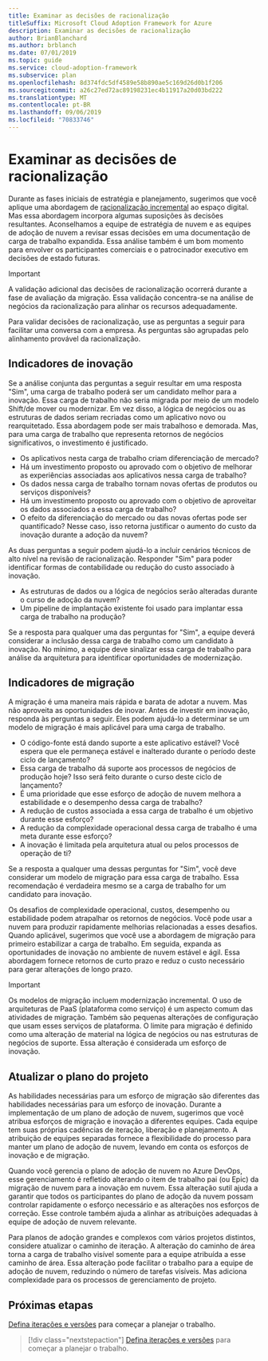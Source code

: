 ```yaml
---
title: Examinar as decisões de racionalização
titleSuffix: Microsoft Cloud Adoption Framework for Azure
description: Examinar as decisões de racionalização
author: BrianBlanchard
ms.author: brblanch
ms.date: 07/01/2019
ms.topic: guide
ms.service: cloud-adoption-framework
ms.subservice: plan
ms.openlocfilehash: 8d374fdc5df4589e58b890ae5c169d26d0b1f206
ms.sourcegitcommit: a26c27ed72ac89198231ec4b11917a20d03bd222
ms.translationtype: MT
ms.contentlocale: pt-BR
ms.lasthandoff: 09/06/2019
ms.locfileid: "70833746"
---
```

# <a name="review-rationalization-decisions"></a>Examinar as decisões de racionalização

Durante as fases iniciais de estratégia e planejamento, sugerimos que você aplique uma abordagem de [racionalização incremental](../digital-estate/rationalize.md#incremental-rationalization) ao espaço digital. Mas essa abordagem incorpora algumas suposições às decisões resultantes. Aconselhamos a equipe de estratégia de nuvem e as equipes de adoção de nuvem a revisar essas decisões em uma documentação de carga de trabalho expandida. Essa análise também é um bom momento para envolver os participantes comerciais e o patrocinador executivo em decisões de estado futuras.

> [!IMPORTANT]
> A validação adicional das decisões de racionalização ocorrerá durante a fase de avaliação da migração. Essa validação concentra-se na análise de negócios da racionalização para alinhar os recursos adequadamente.

Para validar decisões de racionalização, use as perguntas a seguir para facilitar uma conversa com a empresa. As perguntas são agrupadas pelo alinhamento provável da racionalização.

## <a name="innovation-indicators"></a>Indicadores de inovação

Se a análise conjunta das perguntas a seguir resultar em uma resposta "Sim", uma carga de trabalho poderá ser um candidato melhor para a inovação. Essa carga de trabalho não seria migrada por meio de um modelo Shift/de mover ou modernizar. Em vez disso, a lógica de negócios ou as estruturas de dados seriam recriadas como um aplicativo novo ou rearquitetado. Essa abordagem pode ser mais trabalhoso e demorada. Mas, para uma carga de trabalho que representa retornos de negócios significativos, o investimento é justificado.

- Os aplicativos nesta carga de trabalho criam diferenciação de mercado?
- Há um investimento proposto ou aprovado com o objetivo de melhorar as experiências associadas aos aplicativos nessa carga de trabalho?
- Os dados nessa carga de trabalho tornam novas ofertas de produtos ou serviços disponíveis?
- Há um investimento proposto ou aprovado com o objetivo de aproveitar os dados associados a essa carga de trabalho?
- O efeito da diferenciação do mercado ou das novas ofertas pode ser quantificado? Nesse caso, isso retorna justificar o aumento do custo da inovação durante a adoção da nuvem?

As duas perguntas a seguir podem ajudá-lo a incluir cenários técnicos de alto nível na revisão de racionalização. Responder "Sim" para poder identificar formas de contabilidade ou redução do custo associado à inovação.

- As estruturas de dados ou a lógica de negócios serão alteradas durante o curso de adoção da nuvem?
- Um pipeline de implantação existente foi usado para implantar essa carga de trabalho na produção?

Se a resposta para qualquer uma das perguntas for "Sim", a equipe deverá considerar a inclusão dessa carga de trabalho como um candidato à inovação. No mínimo, a equipe deve sinalizar essa carga de trabalho para análise da arquitetura para identificar oportunidades de modernização.

## <a name="migration-indicators"></a>Indicadores de migração

A migração é uma maneira mais rápida e barata de adotar a nuvem. Mas não aproveita as oportunidades de inovar. Antes de investir em inovação, responda às perguntas a seguir. Eles podem ajudá-lo a determinar se um modelo de migração é mais aplicável para uma carga de trabalho.

- O código-fonte está dando suporte a este aplicativo estável? Você espera que ele permaneça estável e inalterado durante o período deste ciclo de lançamento?
- Essa carga de trabalho dá suporte aos processos de negócios de produção hoje? Isso será feito durante o curso deste ciclo de lançamento?
- É uma prioridade que esse esforço de adoção de nuvem melhora a estabilidade e o desempenho dessa carga de trabalho?
- A redução de custos associada a essa carga de trabalho é um objetivo durante esse esforço?
- A redução da complexidade operacional dessa carga de trabalho é uma meta durante esse esforço?
- A inovação é limitada pela arquitetura atual ou pelos processos de operação de ti?

Se a resposta a qualquer uma dessas perguntas for "Sim", você deve considerar um modelo de migração para essa carga de trabalho. Essa recomendação é verdadeira mesmo se a carga de trabalho for um candidato para inovação.

Os desafios de complexidade operacional, custos, desempenho ou estabilidade podem atrapalhar os retornos de negócios. Você pode usar a nuvem para produzir rapidamente melhorias relacionadas a esses desafios. Quando aplicável, sugerimos que você use a abordagem de migração para primeiro estabilizar a carga de trabalho. Em seguida, expanda as oportunidades de inovação no ambiente de nuvem estável e ágil. Essa abordagem fornece retornos de curto prazo e reduz o custo necessário para gerar alterações de longo prazo.

> [!IMPORTANT]
> Os modelos de migração incluem modernização incremental. O uso de arquiteturas de PaaS (plataforma como serviço) é um aspecto comum das atividades de migração. Também são pequenas alterações de configuração que usam esses serviços de plataforma. O limite para migração é definido como uma alteração de material na lógica de negócios ou nas estruturas de negócios de suporte. Essa alteração é considerada um esforço de inovação.

## <a name="update-the-project-plan"></a>Atualizar o plano do projeto

As habilidades necessárias para um esforço de migração são diferentes das habilidades necessárias para um esforço de inovação. Durante a implementação de um plano de adoção de nuvem, sugerimos que você atribua esforços de migração e inovação a diferentes equipes. Cada equipe tem suas próprias cadências de iteração, liberação e planejamento. A atribuição de equipes separadas fornece a flexibilidade do processo para manter um plano de adoção de nuvem, levando em conta os esforços de inovação e de migração.

Quando você gerencia o plano de adoção de nuvem no Azure DevOps, esse gerenciamento é refletido alterando o item de trabalho pai (ou Epic) da migração de nuvem para a inovação em nuvem. Essa alteração sutil ajuda a garantir que todos os participantes do plano de adoção da nuvem possam controlar rapidamente o esforço necessário e as alterações nos esforços de correção. Esse controle também ajuda a alinhar as atribuições adequadas à equipe de adoção de nuvem relevante.

Para planos de adoção grandes e complexos com vários projetos distintos, considere atualizar o caminho de iteração. A alteração do caminho de área torna a carga de trabalho visível somente para a equipe atribuída a esse caminho de área. Essa alteração pode facilitar o trabalho para a equipe de adoção de nuvem, reduzindo o número de tarefas visíveis. Mas adiciona complexidade para os processos de gerenciamento de projeto.

## <a name="next-steps"></a>Próximas etapas

[Defina iterações e versões](./iteration-paths.md) para começar a planejar o trabalho.

> [!div class="nextstepaction"]
> [Defina iterações e versões](./iteration-paths.md) para começar a planejar o trabalho.
